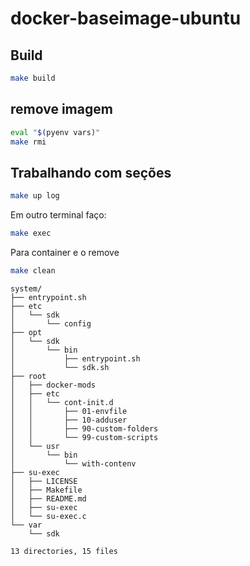 # docker-baseimage-ubuntu

## Build
```bash
make build
```

## remove imagem
```bash
eval "$(pyenv vars)"
make rmi
```

## Trabalhando com seções

```bash
make up log
```

Em outro terminal faço:

```bash
make exec
```

Para container e o remove
```bash
make clean
```

```text
system/
├── entrypoint.sh
├── etc
│   └── sdk
│       └── config
├── opt
│   └── sdk
│       └── bin
│           ├── entrypoint.sh
│           └── sdk.sh
├── root
│   ├── docker-mods
│   ├── etc
│   │   └── cont-init.d
│   │       ├── 01-envfile
│   │       ├── 10-adduser
│   │       ├── 90-custom-folders
│   │       └── 99-custom-scripts
│   └── usr
│       └── bin
│           └── with-contenv
├── su-exec
│   ├── LICENSE
│   ├── Makefile
│   ├── README.md
│   ├── su-exec
│   └── su-exec.c
└── var
    └── sdk

13 directories, 15 files
```
